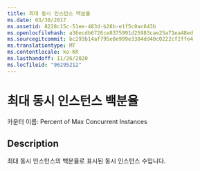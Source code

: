 ```yaml
---
title: 최대 동시 인스턴스 백분율
ms.date: 03/30/2017
ms.assetid: 8228c15c-51ee-483d-b28b-e1f5c0ac643b
ms.openlocfilehash: a36ecdb6726ce8375991d25983cae25a71ea48ed
ms.sourcegitcommit: bc293b14af795e0e999e3304dd40c0222cf2ffe4
ms.translationtype: MT
ms.contentlocale: ko-KR
ms.lasthandoff: 11/26/2020
ms.locfileid: "96295212"
---
```

# <a name="percent-of-max-concurrent-instances"></a>최대 동시 인스턴스 백분율

카운터 이름: Percent of Max Concurrent Instances  
  
## <a name="description"></a>Description  

 최대 동시 인스턴스의 백분율로 표시된 동시 인스턴스 수입니다.
